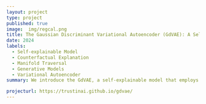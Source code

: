 ```yaml
---
layout: project
type: project
published: true
image:  img/regcal.png
title: The Gaussian Discriminant Variational Autoencoder (GdVAE): A Self-Explainable Model with Counterfactual Explanations
date: 2024
labels:
  - Self-explainable Model
  - Counterfactual Explanation
  - Manifold Traversal
  - Generative Models
  - Variational Autoencoder
summary: We introduce the GdVAE, a self-explainable model that employs transparent prototypes in a white-box classifier. Alongside class predictions, we provide counterfactual explanations. 

projecturl: https://trustinai.github.io/gdvae/
---
```


